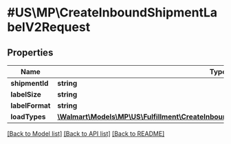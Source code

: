 # #US\MP\CreateInboundShipmentLabelV2Request

## Properties

Name | Type | Description | Notes
------------ | ------------- | ------------- | -------------
**shipmentId** | **string** |  |
**labelSize** | **string** |  | [optional]
**labelFormat** | **string** |  | [optional]
**loadTypes** | [**\Walmart\Models\MP\US\Fulfillment\CreateInboundShipmentLabelV2RequestLoadTypesInner[]**](CreateInboundShipmentLabelV2RequestLoadTypesInner.md) |  | [optional]


[[Back to Model list]](../) [[Back to API list]](../../Api/US/MP) [[Back to README]](../../README.md)
